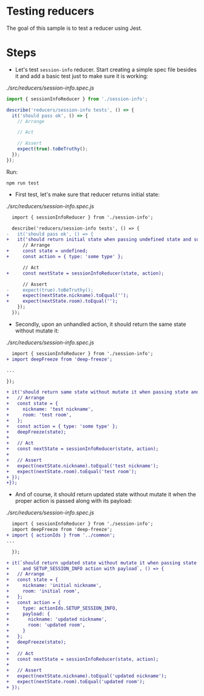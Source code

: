 # Testing reducers

The goal of this sample is to test a reducer using Jest.

# Steps

- Let's test `session-info` reducer. Start creating a simple spec file besides it and add a basic test just to make sure it is working:

_./src/reducers/session-info.spec.js_
```javascript
import { sessionInfoReducer } from './session-info';

describe('reducers/session-info tests', () => {
  it('should pass ok', () => {
    // Arrange

    // Act

    // Assert
    expect(true).toBeTruthy();
  });
});
```

Run:
```
npm run test
```

- First test, let's make sure that reducer returns initial state:

_./src/reducers/session-info.spec.js_
```diff
  import { sessionInfoReducer } from './session-info';

  describe('reducers/session-info tests', () => {
-   it('should pass ok', () => {
+   it('should return initial state when passing undefined state and some action type', () => {
      // Arrange
+     const state = undefined;
+     const action = { type: 'some type' };

      // Act
+     const nextState = sessionInfoReducer(state, action);

      // Assert
-     expect(true).toBeTruthy();
+     expect(nextState.nickname).toEqual('');
+     expect(nextState.room).toEqual('');
    });
  });
```

- Secondly, upon an unhandled action, it should return the same state without mutate it:

_./src/reducers/session-info.spec.js_
```diff
  import { sessionInfoReducer } from './session-info';
+ import deepFreeze from 'deep-freeze';

...

});

+ it('should return same state without mutate it when passing state and some action type', () => {
+   // Arrange
+   const state = {
+     nickname: 'test nickname',
+     room: 'test room',
+   };
+   const action = { type: 'some type' };
+   deepFreeze(state);
+
+   // Act
+   const nextState = sessionInfoReducer(state, action);
+
+   // Assert
+   expect(nextState.nickname).toEqual('test nickname');
+   expect(nextState.room).toEqual('test room');
+ });
+});
```

- And of course, it should return updated state without mutate it when the proper action is passed along with its payload:

_./src/reducers/session-info.spec.js_
```diff
  import { sessionInfoReducer } from './session-info';
  import deepFreeze from 'deep-freeze';
+ import { actionIds } from '../common';
...

  });

+ it(`should return updated state without mutate it when passing state
+     and SETUP_SESSION_INFO action with payload`, () => {
+   // Arrange
+   const state = {
+     nickname: 'initial nickname',
+     room: 'initial room',
+   };
+   const action = {
+     type: actionIds.SETUP_SESSION_INFO,
+     payload: {
+       nickname: 'updated nickname',
+       room: 'updated room',
+     }
+   };
+   deepFreeze(state);
+
+   // Act
+   const nextState = sessionInfoReducer(state, action);
+
+   // Assert
+   expect(nextState.nickname).toEqual('updated nickname');
+   expect(nextState.room).toEqual('updated room');
+ });
```
